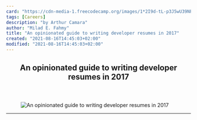 ```yaml
---
card: "https://cdn-media-1.freecodecamp.org/images/1*2I9d-tL-p3J5wU39NP6nlg.png"
tags: [Careers]
description: "by Arthur Camara"
author: "Milad E. Fahmy"
title: "An opinionated guide to writing developer resumes in 2017"
created: "2021-08-16T14:45:03+02:00"
modified: "2021-08-16T14:45:03+02:00"
---
```

<div class="site-wrapper">
<main id="site-main" class="site-main outer">
<div class="inner">
<article class="post-full post tag-careers tag-programming tag-life-lessons tag-startup tag-tech ">
<header class="post-full-header">
<h1 class="post-full-title">An opinionated guide to writing developer resumes in 2017</h1>
</header>
<figure class="post-full-image">
<picture>
<source media="(max-width: 700px)" sizes="1px" srcset="data:image/gif;base64,R0lGODlhAQABAIAAAAAAAP///yH5BAEAAAAALAAAAAABAAEAAAIBRAA7 1w">
<source media="(min-width: 701px)" sizes="(max-width: 800px) 400px,
(max-width: 1170px) 700px,
1400px" srcset="https://cdn-media-1.freecodecamp.org/images/1*2I9d-tL-p3J5wU39NP6nlg.png 300w,
https://cdn-media-1.freecodecamp.org/images/1*2I9d-tL-p3J5wU39NP6nlg.png 600w,
https://cdn-media-1.freecodecamp.org/images/1*2I9d-tL-p3J5wU39NP6nlg.png 1000w,
https://cdn-media-1.freecodecamp.org/images/1*2I9d-tL-p3J5wU39NP6nlg.png 2000w">
<img onerror="this.style.display='none'" src="https://cdn-media-1.freecodecamp.org/images/1*2I9d-tL-p3J5wU39NP6nlg.png" alt="An opinionated guide to writing developer resumes in 2017">
</picture>
</figure>
<section class="post-full-content">
<div class="post-content medium-migrated-article">
</div>
<hr>
</section>
</article>
</div>
</main>
</div>
<!-- Google Tag Manager (noscript) -->
<!-- End Google Tag Manager (noscript) -->
